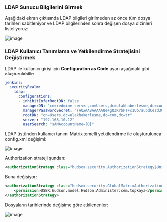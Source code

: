 
### LDAP Sunucu Bilgilerini Girmek 

Aşağıdaki ekran çıktısında LDAP bilgileri girilmeden az önce tüm dosya tarihleri sabitleniyor ve LDAP bilgilerinden sonra değişen dosya dizinleri listeliyoruz:

![image](https://user-images.githubusercontent.com/261946/191525174-3d9f3054-204c-4f49-b41a-a3d347d91421.png)


### LDAP Kullanıcı Tanımlama ve Yetkilendirme Stratejisini Değiştirmek

LDAP ile kullanıcı girişi için **Configuration as Code** ayarı aşağıdaki gibi oluşturulabilir:

```yaml
jenkins:
  securityRealm:
    ldap:
      configurations:
      - inhibitInferRootDN: false
        managerDN: "cn=redmine server,cn=Users,dc=ulakhaberlesme,dc=com, dc=tr"
        managerPasswordSecret: "{AQAAABAAAAAQe+gQ3KYbPT+c1Ub7aubdCezd3GkTL4dCz/dvq6liQ1s=}"
        rootDN: "cn=Users,dc=ulakhaberlesme,dc=com,dc=tr"
        server: "192.168.10.12"
        userSearch: "sAMAccountName={0}"
```


LDAP üstünden kullanıcı tanımı Matrix temelli yetkilendirme ile oluşturulunca config.xml değişimi:

![image](https://user-images.githubusercontent.com/261946/191437094-0a2d4c2e-131b-4a0c-8e68-20cd09f6edbe.png)

Authorization strateji şundan:
```xml
<authorizationStrategy class="hudson.security.AuthorizationStrategy$Unsecured"/>
```

Buna değişiyor:

```xml
<authorizationStrategy class="hudson.security.GlobalMatrixAuthorizationStrategy">	
    <permission>USER:hudson.model.Hudson.Administer:cem.topkaya</permission>	
</authorizationStrategy>
```

Dosyaların tarihlerinde değişime göre etkilenenler:

![image](https://user-images.githubusercontent.com/261946/191437497-24abf7a8-3af1-4711-8cf1-e4cfdf1c21c0.png)
